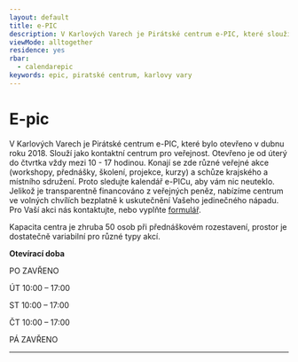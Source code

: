 ```yaml
---
layout: default
title: e-PIC
description: V Karlových Varech je Pirátské centrum e-PIC, které slouží jako kontaktní centrum pro veřejnost.
viewMode: alltogether
residence: yes
rbar:
  - calendarepic
keywords: epic, piratské centrum, karlovy vary
---
```

# E-pic

V Karlových Varech je Pirátské centrum e-PIC, které bylo otevřeno v dubnu roku 2018. Slouží jako kontaktní centrum pro veřejnost. Otevřeno je od úterý do čtvrtka vždy mezi 10 - 17 hodinou. Konají se zde různé veřejné akce (workshopy, přednášky, školení, projekce, kurzy) a schůze krajského a místního sdružení. Proto sledujte kalendář e-PICu, aby vám nic neuteklo. 
Jelikož je transparentně financováno z veřejných peněz, nabízíme centrum ve volných chvílích bezplatně k uskutečnění Vašeho jedinečného nápadu. Pro Vaší akci nás kontaktujte, nebo vyplňte [formulář](https://forms.gle/C3taRqTXmfPXk8Nz9). 

Kapacita centra je zhruba 50 osob při přednáškovém rozestavení, prostor je dostatečně variabilní pro různé typy akcí. 


**Otevírací doba**

  PO ZAVŘENO
  
  ÚT 10:00 – 17:00
  
  ST 10:00 – 17:00
  
  ČT 10:00 – 17:00
  
  PÁ ZAVŘENO
  
---
